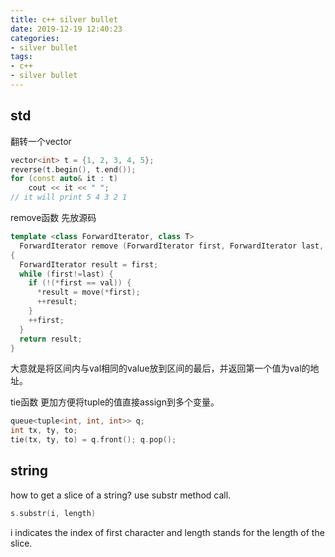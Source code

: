 ```yaml
---
title: c++ silver bullet
date: 2019-12-19 12:40:23
categories:
- silver bullet
tags:
- c++
- silver bullet
---
```


## std

翻转一个vector

<!--more-->

```c++
vector<int> t = {1, 2, 3, 4, 5};
reverse(t.begin(), t.end());
for (const auto& it : t)
    cout << it << " ";
// it will print 5 4 3 2 1
```

remove函数
先放源码
```c++
template <class ForwardIterator, class T>
  ForwardIterator remove (ForwardIterator first, ForwardIterator last, const T& val)
{
  ForwardIterator result = first;
  while (first!=last) {
    if (!(*first == val)) {
      *result = move(*first);
      ++result;
    }
    ++first;
  }
  return result;
}
```

大意就是将区间内与val相同的value放到区间的最后，并返回第一个值为val的地址。

tie函数
更加方便将tuple的值直接assign到多个变量。

```c++
queue<tuple<int, int, int>> q;
int tx, ty, to;
tie(tx, ty, to) = q.front(); q.pop();
```

## string
how to get a slice of a string?
use substr method call.
```c++
s.substr(i, length)
```

i indicates the index of first character and length stands for the length of the slice.